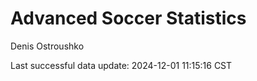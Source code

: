 # Advanced Soccer Statistics
Denis Ostroushko

<!-- gfm -->

Last successful data update: 2024-12-01 11:15:16 CST
